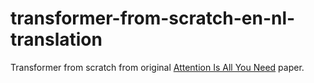 # transformer-from-scratch-en-nl-translation
Transformer from scratch from original [Attention Is All You Need](https://arxiv.org/abs/1706.03762) paper. 
